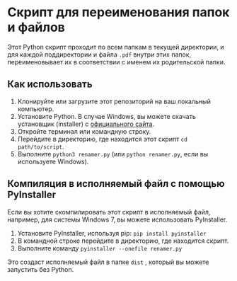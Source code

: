 # Скрипт для переименования папок и файлов

Этот Python скрипт проходит по всем папкам в текущей директории, и для каждой поддиректории и файла `.pdf` внутри этих папок, переименовывает их в соответствии с именем их родительской папки.

## Как использовать

1. Клонируйте или загрузите этот репозиторий на ваш локальный компьютер.
2. Установите Python. В случае Windows, вы можете скачать установщик (installer) с [официального сайта](https://www.python.org/downloads/).
3. Откройте терминал или командную строку.
4. Перейдите в директорию, где находится этот скрипт `cd path/to/script`.
5. Выполните `python3 renamer.py` (или `python renamer.py`, если вы используете Windows).

## Компиляция в исполняемый файл с помощью PyInstaller

Если вы хотите скомпилировать этот скрипт в исполняемый файл, например, для системы Windows 7, вы можете использовать PyInstaller.

1. Установите PyInstaller, используя pip: `pip install pyinstaller`
2. В командной строке перейдите в директорию, где находится скрипт.
3. Выполните команду `pyinstaller --onefile renamer.py`

Это создаст исполняемый файл в папке `dist` , который вы можете запустить без Python.
